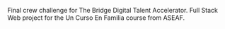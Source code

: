Final crew challenge for The Bridge Digital Talent Accelerator.
Full Stack Web project for the Un Curso En Familia course from ASEAF.
